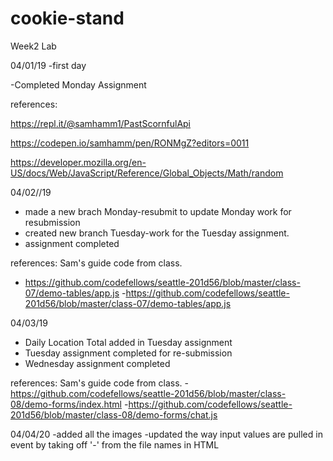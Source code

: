 # cookie-stand
Week2 Lab

04/01/19
-first day

-Completed Monday Assignment

references:

https://repl.it/@samhamm1/PastScornfulApi

https://codepen.io/samhamm/pen/RONMgZ?editors=0011

https://developer.mozilla.org/en-US/docs/Web/JavaScript/Reference/Global_Objects/Math/random

04/02//19
- made a new brach Monday-resubmit to update Monday work for resubmission
- created new branch Tuesday-work for the Tuesday assignment. 
- assignment completed

references:
Sam's guide code from class.
- https://github.com/codefellows/seattle-201d56/blob/master/class-07/demo-tables/app.js
-https://github.com/codefellows/seattle-201d56/blob/master/class-07/demo-tables/app.js

04/03/19
- Daily Location Total added in Tuesday assignment
- Tuesday assignment completed for re-submission
- Wednesday assignment completed

references:
Sam's guide code from class.
-https://github.com/codefellows/seattle-201d56/blob/master/class-08/demo-forms/index.html
-https://github.com/codefellows/seattle-201d56/blob/master/class-08/demo-forms/chat.js

04/04/20
-added all the images
-updated the way input values are pulled in event by taking off '-' from the file names in HTML




